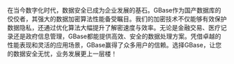 在当今数字化时代，数据安全已成为企业发展的基石。GBase作为国产数据库的佼佼者，其强大的数据加密算法性能备受瞩目。我们的加密技术不仅能够有效保护数据隐私，还通过优化算法大幅提升了解密速度与效率。无论是金融交易、医疗记录还是政府信息管理，GBase都能提供高效、安全的数据处理方案。凭借卓越的性能表现和灵活的应用场景，GBase赢得了众多用户的信赖。选择GBase，让您的数据安全无忧，业务发展更上一层楼！